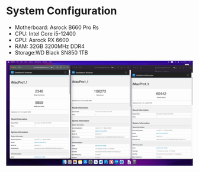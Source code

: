 # System Configuration
* Motherboard: Asrock B660 Pro Rs
* CPU: Intel Core i5-12400
* GPU: Asrock RX 6600
* RAM: 32GB 3200MHz DDR4
* Storage:WD Black SN850 1TB

![image](./Images/Screenshot.png)
